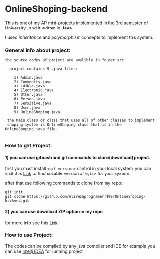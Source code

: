 # OnlineShoping-backend
This is one of my AP mini-projects implemented in the 3rd semester of University
, and it written in __Java__

I used _inheritance_ and _polymorphism_ consepts to implement this system.

### General info about project:

```
the source codes of project are avalible in folder src.

  project contains 9 .java files:
  
    1) Admin.java
    2) Commodity.java
    3) Edible.java
    4) Electronic.java
    5) Other.java
    6) Person.java
    7) Sensitive.java
    8) User.java
    9) OnlineShoping.java
    
 the Main class or class that uses all of other classes to implement 
 shoping system is OnlineShoping class that is in the OnlineShoping.java file.
  
```
### How to get Project:
  #### 1) you can use gitbash and git commands to clone(download) project.
   first you must install `<git version>` control in your local system.
   you can visit this [Link](https://git-scm.com/) to find suitable version of `<git>` for your system. 
   
   after that use following commands to clone from my repo:
   ```
   git init
   git clone https://github.com/Alirezaprogramerrd99/OnlineShoping-backend.git
   
   ```
   #### 2) you can use download ZIP option in my repo
   for more info see this [Link](https://www.instructables.com/Downloading-Code-From-GitHub/)
   
 ### How to use Project:
  The codes can be compiled by any java compiler and IDE
  for example you can use [Intellj IDEA](https://www.jetbrains.com/idea/) for running project
